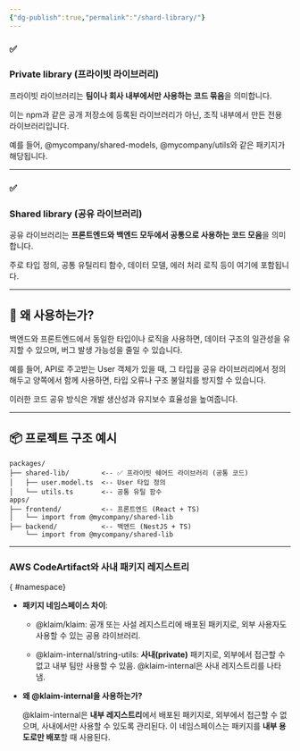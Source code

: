 ```yaml
---
{"dg-publish":true,"permalink":"/shard-library/"}
---
```




### **✅** 

### **Private library (프라이빗 라이브러리)**

   

프라이빗 라이브러리는 **팀이나 회사 내부에서만 사용하는 코드 묶음**을 의미합니다.

이는 npm과 같은 공개 저장소에 등록된 라이브러리가 아닌, 조직 내부에서 만든 전용 라이브러리입니다.

예를 들어, @mycompany/shared-models, @mycompany/utils와 같은 패키지가 해당됩니다.

---

### **✅** 

### **Shared library (공유 라이브러리)**

  

공유 라이브러리는 **프론트엔드와 백엔드 모두에서 공통으로 사용하는 코드 모음**을 의미합니다.

주로 타입 정의, 공통 유틸리티 함수, 데이터 모델, 에러 처리 로직 등이 여기에 포함됩니다.

---

## **🎯 왜 사용하는가?**

  

백엔드와 프론트엔드에서 동일한 타입이나 로직을 사용하면, 데이터 구조의 일관성을 유지할 수 있으며, 버그 발생 가능성을 줄일 수 있습니다.

예를 들어, API로 주고받는 User 객체가 있을 때, 그 타입을 공유 라이브러리에서 정의해두고 양쪽에서 함께 사용하면, 타입 오류나 구조 불일치를 방지할 수 있습니다.

  

이러한 코드 공유 방식은 개발 생산성과 유지보수 효율성을 높여줍니다.

---

## **📦 프로젝트 구조 예시**

```
packages/
├── shared-lib/        <-- ✅ 프라이빗 쉐어드 라이브러리 (공통 코드)
│   ├── user.model.ts  <-- User 타입 정의
│   └── utils.ts       <-- 공통 유틸 함수
apps/
├── frontend/          <-- 프론트엔드 (React + TS)
│   └── import from @mycompany/shared-lib
├── backend/           <-- 백엔드 (NestJS + TS)
    └── import from @mycompany/shared-lib
```

  

---

### **AWS CodeArtifact와 사내 패키지 레지스트리**
{ #namespace}



- **패키지 네임스페이스 차이**:
    
    - @klaim/klaim: 공개 또는 사설 레지스트리에 배포된 패키지로, 외부 사용자도 사용할 수 있는 공용 라이브러리.
        
    - @klaim-internal/string-utils: **사내(private)** 패키지로, 외부에서 접근할 수 없고 내부 팀만 사용할 수 있음. @klaim-internal은 사내 레지스트리를 나타냄.
        
    
- **왜 @klaim-internal을 사용하는가?**
    
    @klaim-internal은 **내부 레지스트리**에서 배포된 패키지로, 외부에서 접근할 수 없으며, 사내에서만 사용할 수 있도록 관리된다. 이 네임스페이스는 패키지를 **내부 용도로만 배포**할 때 사용된다.